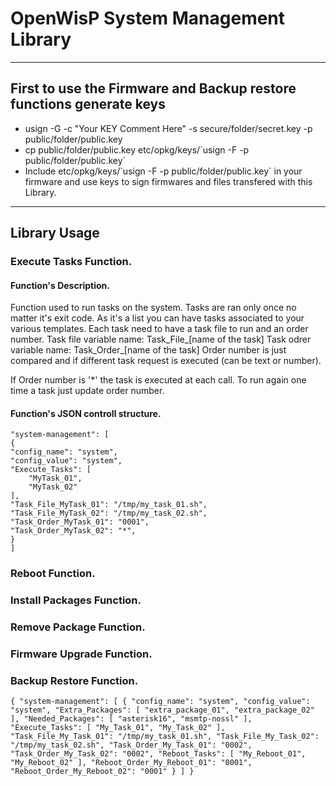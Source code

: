 # OpenWisP System Management Library

---

## First to use the Firmware and Backup restore functions generate keys
* usign -G -c "Your KEY Comment Here" -s secure/folder/secret.key -p public/folder/public.key 
* cp public/folder/public.key etc/opkg/keys/\`usign -F -p public/folder/public.key\`
* Include etc/opkg/keys/\`usign -F -p public/folder/public.key\` in your firmware and use keys to sign firmwares and files transfered with this Library.

---

## Library Usage

### Execute Tasks Function.

#### Function's Description.
Function used to run tasks on the system.
Tasks are ran only once no matter it's exit code.
As it's a list you can have tasks associated to your various templates.
Each task need to have a task file to run and an order number.
     Task file variable name:        Task_File_[name of the task]
     Task odrer variable name:       Task_Order_[name of the task]
Order number is just compared and if different task request is executed (can be text or number).

If Order number is '*' the task is executed at each call.
To run again one time a task just update order number.

#### Function's JSON controll structure.
	"system-management": [ 
	{ 
	"config_name": "system", 
	"config_value": "system", 
	"Execute_Tasks": [ 
		"MyTask_01", 
		"MyTask_02" 
	], 
	"Task_File_MyTask_01": "/tmp/my_task_01.sh", 
	"Task_File_MyTask_02": "/tmp/my_task_02.sh", 
	"Task_Order_MyTask_01": "0001", 
	"Task_Order_MyTask_02": "*", 
	} 
	]

### Reboot Function.

### Install Packages Function.

### Remove Package Function.

### Firmware Upgrade Function.

### Backup Restore Function.



`
{
    "system-management": [
        {
            "config_name": "system",
            "config_value": "system",
            "Extra_Packages": [
                "extra_package_01",
                "extra_package_02"
            ],
            "Needed_Packages": [
                "asterisk16",
                "msmtp-nossl"
            ],
            "Execute_Tasks": [
                "My_Task_01",
                "My_Task_02"
            ],
            "Task_File_My_Task_01": "/tmp/my_task_01.sh",
            "Task_File_My_Task_02": "/tmp/my_task_02.sh",
            "Task_Order_My_Task_01": "0002",
            "Task_Order_My_Task_02": "0002",
            "Reboot_Tasks": [
                "My_Reboot_01",
                "My_Reboot_02"
            ],
            "Reboot_Order_My_Reboot_01": "0001",
            "Reboot_Order_My_Reboot_02": "0001"
        }
    ]
}
`
